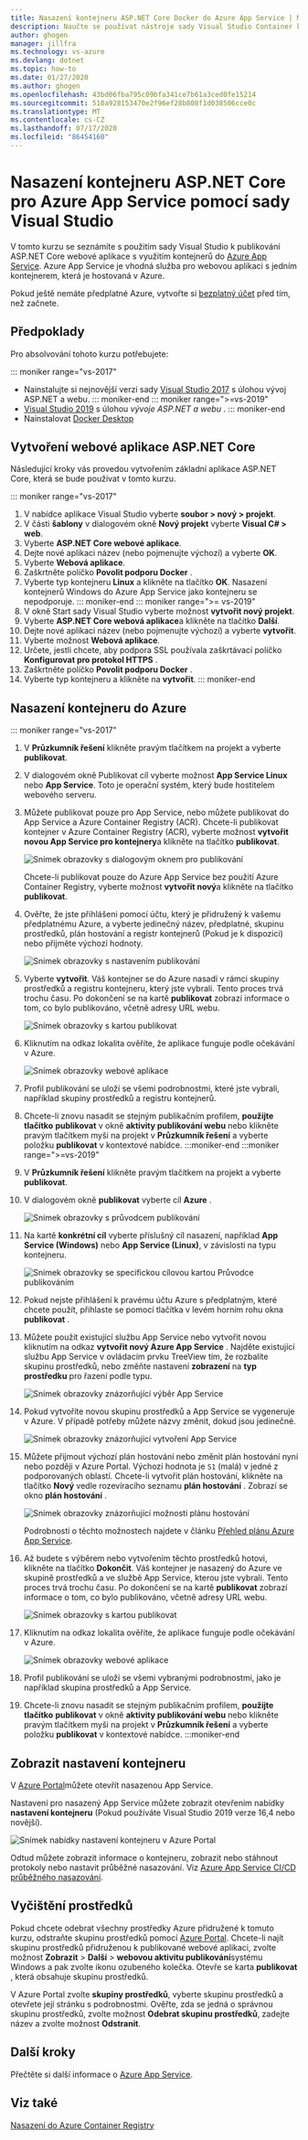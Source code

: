 ```yaml
---
title: Nasazení kontejneru ASP.NET Core Docker do Azure App Service | Microsoft Docs
description: Naučte se používat nástroje sady Visual Studio Container k nasazení ASP.NET Core webové aplikace do Azure App Service
author: ghogen
manager: jillfra
ms.technology: vs-azure
ms.devlang: dotnet
ms.topic: how-to
ms.date: 01/27/2020
ms.author: ghogen
ms.openlocfilehash: 43bd06fba795c09bfa341ce7b61a3ced0fe15214
ms.sourcegitcommit: 510a928153470e2f96ef28b808f1d038506cce0c
ms.translationtype: MT
ms.contentlocale: cs-CZ
ms.lasthandoff: 07/17/2020
ms.locfileid: "86454160"
---
```

# <a name="deploy-an-aspnet-core-container-to-azure-app-service-using-visual-studio"></a>Nasazení kontejneru ASP.NET Core pro Azure App Service pomocí sady Visual Studio

V tomto kurzu se seznámíte s použitím sady Visual Studio k publikování ASP.NET Core webové aplikace s využitím kontejnerů do [Azure App Service](/azure/app-service). Azure App Service je vhodná služba pro webovou aplikaci s jedním kontejnerem, která je hostovaná v Azure.

Pokud ještě nemáte předplatné Azure, vytvořte si [bezplatný účet](https://azure.microsoft.com/free/dotnet/?utm_source=acr-publish-doc&utm_medium=docs&utm_campaign=docs) před tím, než začnete.

## <a name="prerequisites"></a>Předpoklady

Pro absolvování tohoto kurzu potřebujete:

::: moniker range="vs-2017"
- Nainstalujte si nejnovější verzi sady [Visual Studio 2017](https://visualstudio.microsoft.com/vs/older-downloads/?utm_medium=microsoft&utm_source=docs.microsoft.com&utm_campaign=vs+2017+download) s úlohou vývoj ASP.NET a webu.
::: moniker-end
::: moniker range=">=vs-2019"
- [Visual Studio 2019](https://visualstudio.microsoft.com/downloads) s úlohou *vývoje ASP.NET a webu* .
::: moniker-end
- Nainstalovat [Docker Desktop](https://docs.docker.com/docker-for-windows/install/)

## <a name="create-an-aspnet-core-web-app"></a>Vytvoření webové aplikace ASP.NET Core

Následující kroky vás provedou vytvořením základní aplikace ASP.NET Core, která se bude používat v tomto kurzu.

::: moniker range="vs-2017"
1. V nabídce aplikace Visual Studio vyberte **soubor > nový > projekt**.
2. V části **šablony** v dialogovém okně **Nový projekt** vyberte **Visual C# > web**.
3. Vyberte **ASP.NET Core webové aplikace**.
4. Dejte nové aplikaci název (nebo pojmenujte výchozí) a vyberte **OK**.
5. Vyberte **Webová aplikace**.
6. Zaškrtněte políčko **Povolit podporu Docker** .
7. Vyberte typ kontejneru **Linux** a klikněte na tlačítko **OK**. Nasazení kontejnerů Windows do Azure App Service jako kontejneru se nepodporuje.
::: moniker-end
::: moniker range=">= vs-2019"
1. V okně Start sady Visual Studio vyberte možnost **vytvořit nový projekt**.
1. Vyberte **ASP.NET Core webová aplikace**a klikněte na tlačítko **Další**.
1. Dejte nové aplikaci název (nebo pojmenujte výchozí) a vyberte **vytvořit**.
1. Vyberte možnost **Webová aplikace**.
1. Určete, jestli chcete, aby podpora SSL používala zaškrtávací políčko **Konfigurovat pro protokol HTTPS** .
1. Zaškrtněte políčko **Povolit podporu Docker** .
1. Vyberte typ kontejneru a klikněte na **vytvořit**.
::: moniker-end

## <a name="deploy-the-container-to-azure"></a>Nasazení kontejneru do Azure

::: moniker range="vs-2017"

1. V **Průzkumník řešení** klikněte pravým tlačítkem na projekt a vyberte **publikovat**.
1. V dialogovém okně Publikovat cíl vyberte možnost **App Service Linux** nebo **App Service**. Toto je operační systém, který bude hostitelem webového serveru.
1. Můžete publikovat pouze pro App Service, nebo můžete publikovat do App Service a Azure Container Registry (ACR). Chcete-li publikovat kontejner v Azure Container Registry (ACR), vyberte možnost **vytvořit novou App Service pro kontejnery**a klikněte na tlačítko **publikovat**.

   ![Snímek obrazovky s dialogovým oknem pro publikování](media/deploy-app-service/publish-app-service-linux.PNG)

   Chcete-li publikovat pouze do Azure App Service bez použití Azure Container Registry, vyberte možnost **vytvořit nový**a klikněte na tlačítko **publikovat**.

1. Ověřte, že jste přihlášeni pomocí účtu, který je přidružený k vašemu předplatnému Azure, a vyberte jedinečný název, předplatné, skupinu prostředků, plán hostování a registr kontejnerů (Pokud je k dispozici) nebo přijměte výchozí hodnoty.

   ![Snímek obrazovky s nastavením publikování](media/deploy-app-service/publish-app-service-linux2.png)

1. Vyberte **vytvořit**. Váš kontejner se do Azure nasadí v rámci skupiny prostředků a registru kontejneru, který jste vybrali. Tento proces trvá trochu času. Po dokončení se na kartě **publikovat** zobrazí informace o tom, co bylo publikováno, včetně adresy URL webu.

   ![Snímek obrazovky s kartou publikovat](media/deploy-app-service/publish-succeeded.PNG)

1. Kliknutím na odkaz lokalita ověříte, že aplikace funguje podle očekávání v Azure.

   ![Snímek obrazovky webové aplikace](media/deploy-app-service/web-application-running.png)

1. Profil publikování se uloží se všemi podrobnostmi, které jste vybrali, například skupiny prostředků a registru kontejnerů.

1. Chcete-li znovu nasadit se stejným publikačním profilem, **použijte tlačítko** **publikovat** v okně **aktivity publikování webu** nebo klikněte pravým tlačítkem myši na projekt v **Průzkumník řešení** a vyberte položku **publikovat** v kontextové nabídce.
:::moniker-end
:::moniker range=">=vs-2019"
1. V **Průzkumník řešení** klikněte pravým tlačítkem na projekt a vyberte **publikovat**.
1. V dialogovém okně **publikovat** vyberte cíl **Azure** .

   ![Snímek obrazovky s průvodcem publikování](media/deploy-app-service/publish-choices.png)

1. Na kartě **konkrétní cíl** vyberte příslušný cíl nasazení, například **App Service (Windows)** nebo **App Service (Linux)**, v závislosti na typu kontejneru.

   ![Snímek obrazovky se specifickou cílovou kartou Průvodce publikováním](media/deploy-app-service/publish-app-service-windows.png)

1. Pokud nejste přihlášení k pravému účtu Azure s předplatným, které chcete použít, přihlaste se pomocí tlačítka v levém horním rohu okna **publikovat** .

1. Můžete použít existující službu App Service nebo vytvořit novou kliknutím na odkaz **vytvořit nový Azure App Service** . Najděte existující službu App Service v ovládacím prvku TreeView tím, že rozbalíte skupinu prostředků, nebo změňte nastavení **zobrazení** na **typ prostředku** pro řazení podle typu.

   ![Snímek obrazovky znázorňující výběr App Service](media/deploy-app-service/publish-app-service-windows2.png)

1. Pokud vytvoříte novou skupinu prostředků a App Service se vygeneruje v Azure. V případě potřeby můžete názvy změnit, dokud jsou jedinečné.

   ![Snímek obrazovky znázorňující vytvoření App Service](media/deploy-app-service/publish-app-service-windows3.png)

1. Můžete přijmout výchozí plán hostování nebo změnit plán hostování nyní nebo později v Azure Portal. Výchozí hodnota je `S1` (malá) v jedné z podporovaných oblastí. Chcete-li vytvořit plán hostování, klikněte na tlačítko **Nový** vedle rozevíracího seznamu **plán hostování** . Zobrazí se okno **plán hostování** .

   ![Snímek obrazovky znázorňující možnosti plánu hostování](media/deploy-app-service/hosting-plan.png)

   Podrobnosti o těchto možnostech najdete v článku [Přehled plánu Azure App Service](/azure/app-service/overview-hosting-plans).

1. Až budete s výběrem nebo vytvořením těchto prostředků hotovi, klikněte na tlačítko **Dokončit**. Váš kontejner je nasazený do Azure ve skupině prostředků a ve službě App Service, kterou jste vybrali. Tento proces trvá trochu času. Po dokončení se na kartě **publikovat** zobrazí informace o tom, co bylo publikováno, včetně adresy URL webu.

   ![Snímek obrazovky s kartou publikovat](media/deploy-app-service/publish-succeeded-windows.png)

1. Kliknutím na odkaz lokalita ověříte, že aplikace funguje podle očekávání v Azure.

   ![Snímek obrazovky webové aplikace](media/deploy-app-service/web-application-running2.png)

1. Profil publikování se uloží se všemi vybranými podrobnostmi, jako je například skupina prostředků a App Service.

1. Chcete-li znovu nasadit se stejným publikačním profilem, **použijte tlačítko** **publikovat** v okně **aktivity publikování webu** nebo klikněte pravým tlačítkem myši na projekt v **Průzkumník řešení** a vyberte položku **publikovat** v kontextové nabídce.
:::moniker-end

## <a name="view-container-settings"></a>Zobrazit nastavení kontejneru

V [Azure Portal](https://portal.azure.com)můžete otevřít nasazenou App Service.

Nastavení pro nasazený App Service můžete zobrazit otevřením nabídky **nastavení kontejneru** (Pokud používáte Visual Studio 2019 verze 16,4 nebo novější).

![Snímek nabídky nastavení kontejneru v Azure Portal](media/deploy-app-service/container-settings-menu.png)

Odtud můžete zobrazit informace o kontejneru, zobrazit nebo stáhnout protokoly nebo nastavit průběžné nasazování. Viz [Azure App Service CI/CD průběžného nasazování](/azure/app-service/containers/app-service-linux-ci-cd).

## <a name="clean-up-resources"></a>Vyčištění prostředků

Pokud chcete odebrat všechny prostředky Azure přidružené k tomuto kurzu, odstraňte skupinu prostředků pomocí [Azure Portal](https://portal.azure.com). Chcete-li najít skupinu prostředků přidruženou k publikované webové aplikaci, zvolte možnost **Zobrazit**  >  **Další**  >  **webovou aktivitu publikování**systému Windows a pak zvolte ikonu ozubeného kolečka. Otevře se karta **publikovat** , která obsahuje skupinu prostředků.

V Azure Portal zvolte **skupiny prostředků**, vyberte skupinu prostředků a otevřete její stránku s podrobnostmi. Ověřte, zda se jedná o správnou skupinu prostředků, zvolte možnost **Odebrat skupinu prostředků**, zadejte název a zvolte možnost **Odstranit**.

## <a name="next-steps"></a>Další kroky

Přečtěte si další informace o [Azure App Service](/azure/app-service/overview).

## <a name="see-also"></a>Viz také

[Nasazení do Azure Container Registry](hosting-web-apps-in-docker.md)